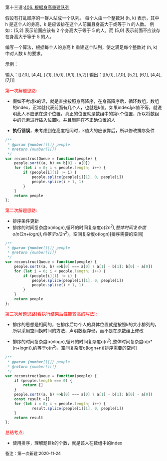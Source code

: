第十三道:[406. 根据身高重建队列](https://leetcode-cn.com/problems/queue-reconstruction-by-height/)

假设有打乱顺序的一群人站成一个队列。 每个人由一个整数对 (h, k) 表示，其中 h 是这个人的身高，k 是应该排在这个人前面且身高大于或等于 h 的人数。 例如：[5,2] 表示前面应该有 2 个身高大于等于 5 的人，而 [5,0] 表示前面不应该存在身高大于等于 5 的人。

编写一个算法，根据每个人的身高 h 重建这个队列，使之满足每个整数对 (h, k) 中对人数 k 的要求。

示例：

输入：[[7,0], [4,4], [7,1], [5,0], [6,1], [5,2]]
输出：[[5,0], [7,0], [5,2], [6,1], [4,4], [7,1]]

<font color="red">第一次解题思路:</font>

- 假如不考虑k的话，就是直接按照身高降序，在身高降序后，循环数组，数组的index，正常就代表前面有几个人，也就是k值，如果index与k值不等，就说明此人不应该在这个位置，真正的位置就是数组中的第k个位置，所以将数组中的元素进行插入位置k，并且删除在不正确位置的人

- **执行错误**，未考虑到在高度相同时，k值大的应该靠后，所以修改排序条件

```javascript
/**
 * @param {number[][]} people
 * @return {number[][]}
 */
var reconstructQueue = function(people) {
    people.sort((a, b) => b[0] - a[0])
    for (let i = 0; i < people.length; i++) {
        if (people[i][1] != i) {
            people.splice(people[i][1], 0, people[i])
            people.splice(i + 1, 1)
        }
    }
    return people
};
```

<font color="red">第二次解题思路:</font>

- 排序条件更新
- 排序的时间复杂度o(nlogn),循环的时间复杂度o(2*n<sup>2</sup>),整体时间复杂度o(n*(2*n+logn)),约等于o(2*n<sup>2</sup>)，空间复杂度o(logn)[排序需要的空间]

```javascript
/**
 * @param {number[][]} people
 * @return {number[][]}
 */
var reconstructQueue = function(people) {
    people.sort((a, b) =>b[0] === a[0] ? a[1] - b[1]: b[0] - a[0])
    for (let i = 0; i < people.length; i++) {
        if (people[i][1] != i) {
            people.splice(people[i][1], 0, people[i])
            people.splice(i + 1, 1)
        }
    }
    return people
};
```

<font color="red">第三次解题思路[看执行结果后性能较高的写法]:</font>

- 排序的思想是相同的，在排序后每个人的具体位置就是按照k的大小排列的，所以采用空间换时间的方法，声明数组存储，而不是在原数组上修改

- 排序的时间复杂度o(nlogn),循环的时间复杂度o(n<sup>2</sup>),整体时间复杂度o(n*(n+logn)),约等于o(n<sup>2</sup>)，空间复杂度o(logn+n)[排序需要的空间]

```javascript
/**
 * @param {number[][]} people
 * @return {number[][]}
 */
var reconstructQueue = function(people) {
    if (people.length === 0) {
        return []
    }
    people.sort((a, b) =>b[0] === a[0] ? a[1] - b[1]: b[0] - a[0])
    const result =[]
    for (let i = 0; i < people.length; i++) {
            result.splice(people[i][1], 0, people[i])
    }
    return result
};
```

<font color="red">总结考点:</font>

- 使用排序，理解题目k的个数，就是该人在数组中的index

<font size="2">备注：第一次新建:2020-11-24</font>

